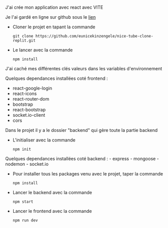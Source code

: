 J'ai crée mon application avec react avec VITE

Je l'ai gardé en ligne sur github sous le [lien]("https://github.com/eunicekinzengele/nice-tube-clone-replit")

- Cloner le projet en tapant la commande
    ```
    git clone https://github.com/eunicekinzengele/nice-tube-clone-replit.git
    ```

- Le lancer avec la commande
    ```
    npm install
    ```

J'ai caché mes différentes clés valeurs dans les variables d'environnement

Quelques dependances installées coté frontend :
   - react-google-login
   - react-icons
   - react-router-dom
   - bootstrap
   - react-bootstrap
   - socket.io-client
   - cors

Dans le projet il y a le dossier "backend" qui gère toute la partie backend

- L'initialiser avec la commande 
    ```
    npm init
    ```
Quelques dependances installées coté backend :
    - express
    - mongoose
    - nodemon
    - socket.io


- Pour installer tous les packages venu avec le projet, taper la commande
    ```
    npm install
    ```

- Lancer le backend avec la commande 
    ```
    npm start
    ```
- Lancer le frontend avec la commande
    ```
    npm run dev
    ```










